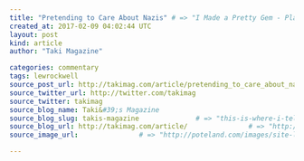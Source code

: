 ```yaml
---
title: "Pretending to Care About Nazis" # => "I Made a Pretty Gem - Planet.rb"
created_at: 2017-02-09 04:02:44 UTC
layout: post
kind: article
author: "Taki Magazine"

categories: commentary
tags: lewrockwell
source_post_url: http://takimag.com/article/pretending_to_care_about_nazis_gavin_mcinnes    # => "http://poteland.com/blog/i-made-a-pretty-gem-planet-dot-rb/"
source_twitter_url: http://twitter.com/takimag
source_twitter: takimag
source_blog_name: Taki&#39;s Magazine
source_blog_slug: takis-magazine              # => "this-is-where-i-tell-you-stuff"
source_blog_url: http://takimag.com/article/               # => "http://poteland.com/articles"
source_image_url:               # => "http://poteland.com/images/site-logo.png"

---
```



<!--
   by Gavin McInnes&lt;br&gt;
	  

&lt;img src=&quot;http://takimag.com/images/uploads/bigstock-police-pepper-spray-icon-106288688.jpg&quot; style=&quot;float:left;margin-right:8px;&quot;&gt;
	






	
		I got maced last week. I was trying to get into NYU to do a talk for the school’s Republican club but there was a mob of protesters outside screaming retarded slogans such as “No Trump, no KKK, no fascist USA!” Punching Nazis in the face is hot right now and the fact that Nazis don’t...
	&lt;p&gt;&lt;a href=&quot;http://takimag.com/article/pretending_to_care_about_nazis_gavin_mcinnes&quot;&gt;Read the rest at Taki&#39;s Magazine&lt;/a&gt;&lt;/p&gt;
						
	  
	  
	  
	  &lt;div class=&quot;feedflare&quot;&gt;
&lt;a href=&quot;http://feeds.feedburner.com/~ff/takimag?a=6ryuM2rtxpA:g4BOPfzSQH0:yIl2AUoC8zA&quot;&gt;&lt;img src=&quot;http://feeds.feedburner.com/~ff/takimag?d=yIl2AUoC8zA&quot; border=&quot;0&quot;&gt;&lt;/a&gt; &lt;a href=&quot;http://feeds.feedburner.com/~ff/takimag?a=6ryuM2rtxpA:g4BOPfzSQH0:qj6IDK7rITs&quot;&gt;&lt;img src=&quot;http://feeds.feedburner.com/~ff/takimag?d=qj6IDK7rITs&quot; border=&quot;0&quot;&gt;&lt;/a&gt; &lt;a href=&quot;http://feeds.feedburner.com/~ff/takimag?a=6ryuM2rtxpA:g4BOPfzSQH0:gIN9vFwOqvQ&quot;&gt;&lt;img src=&quot;http://feeds.feedburner.com/~ff/takimag?i=6ryuM2rtxpA:g4BOPfzSQH0:gIN9vFwOqvQ&quot; border=&quot;0&quot;&gt;&lt;/a&gt;
&lt;/div&gt;&lt;img src=&quot;http://feeds.feedburner.com/~r/takimag/~4/6ryuM2rtxpA&quot; height=&quot;1&quot; width=&quot;1&quot; alt=&quot;&quot;&gt;           # => "I’ve been hurting to write this ever since we had the idea of creating a Planet for Cubox..." (Continued)
   takis-magazine              # => "this-is-where-i-tell-you-stuff"
   http://takimag.com/article/               # => "http://poteland.com/articles"
                 # => "http://poteland.com/images/site-logo.png"
by Gavin McInnes<br>
	  

<img src="http://takimag.com/images/uploads/bigstock-police-pepper-spray-icon-106288688.jpg" style="float:left;margin-right:8px;">
	






	
		I got maced last week. I was trying to get into NYU to do a talk for the school’s Republican club but there was a mob of protesters outside screaming retarded slogans such as “No Trump, no KKK, no fascist USA!” Punching Nazis in the face is hot right now and the fact that Nazis don’t...
	<p><a href="http://takimag.com/article/pretending_to_care_about_nazis_gavin_mcinnes">Read the rest at Taki's Magazine</a></p>
						
	  
	  
	  
	  <div class="feedflare">
<a href="http://feeds.feedburner.com/~ff/takimag?a=6ryuM2rtxpA:g4BOPfzSQH0:yIl2AUoC8zA"><img src="http://feeds.feedburner.com/~ff/takimag?d=yIl2AUoC8zA" border="0"></a> <a href="http://feeds.feedburner.com/~ff/takimag?a=6ryuM2rtxpA:g4BOPfzSQH0:qj6IDK7rITs"><img src="http://feeds.feedburner.com/~ff/takimag?d=qj6IDK7rITs" border="0"></a> <a href="http://feeds.feedburner.com/~ff/takimag?a=6ryuM2rtxpA:g4BOPfzSQH0:gIN9vFwOqvQ"><img src="http://feeds.feedburner.com/~ff/takimag?i=6ryuM2rtxpA:g4BOPfzSQH0:gIN9vFwOqvQ" border="0"></a>
</div><img src="http://feeds.feedburner.com/~r/takimag/~4/6ryuM2rtxpA" height="1" width="1" alt=""><div class="">
    <i>Source: <a href="http://takimag.com/article/">Taki&#39;s Magazine</a></i>
</div>
